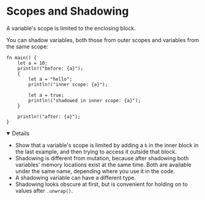 # Scopes and Shadowing

A variable's scope is limited to the enclosing block.

You can shadow variables, both those from outer scopes and variables from the
same scope:

```rust,editable
fn main() {
    let a = 10;
    println!("before: {a}");
    {
        let a = "hello";
        println!("inner scope: {a}");

        let a = true;
        println!("shadowed in inner scope: {a}");
    }

    println!("after: {a}");
}
```

<details open="true">

- Show that a variable's scope is limited by adding a `b` in the inner block in
  the last example, and then trying to access it outside that block.
- Shadowing is different from mutation, because after shadowing both variables'
  memory locations exist at the same time. Both are available under the same
  name, depending where you use it in the code.
- A shadowing variable can have a different type.
- Shadowing looks obscure at first, but is convenient for holding on to values
  after `.unwrap()`.

</details>
